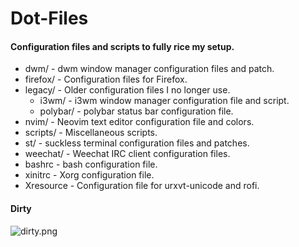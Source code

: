 # Dot-Files

#### Configuration files and scripts to fully rice my setup.

* dwm/ - dwm window manager configuration files and patch.
* firefox/ - Configuration files for Firefox.
* legacy/ - Older configuration files I no longer use.
    * i3wm/ - i3wm window manager configuration file and script.
    * polybar/ - polybar status bar configuration file.
* nvim/ - Neovim text editor configuration file and colors.
* scripts/ - Miscellaneous scripts.
* st/ - suckless terminal configuration files and patches.
* weechat/ - Weechat IRC client configuration files.
* bashrc - bash configuration file.
* xinitrc - Xorg configuration file.
* Xresource - Configuration file for urxvt-unicode and rofi.

#### Dirty

![dirty.png](https://git.dankpad.xyz/Bear/Dot-Files/raw/branch/master/dwm/dwm.png)
